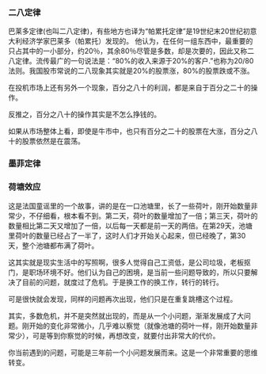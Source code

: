 
### 二八定律

巴莱多定律(也叫二八定律)，有些地方也译为“帕累托定律”是19世纪末20世纪初意大利经济学家巴莱多（帕累托）发现的。
他认为，在任何一组东西中，最重要的只占其中的一小部分，约20％，其余80％尽管是多数，却是次要的，因此又称二八定律。流传最广的一句说法是：“80%的收入来源于20%的客户.”也称为20/80法则。我国股市常说的二八现象其实就是20%的股票涨，80%的股票跌或不涨。


在投机市场上还有另外一个现象，百分之八十的利润，都是来自于百分之二十的操作。

反推之，百分之八十的操作其实是不怎么挣钱的。

如果从市场整体上看，即使是牛市中，也只有百分之二十的股票在大涨，百分之八十的股票依然是在震荡。


### 墨菲定律




### 荷塘效应

这是法国童谣里的一个故事，讲的是在一口池塘里，长了一些荷叶，刚开始数量非常少，不仔细看，根本看不到。第二天，荷叶的数量增加了一倍；第三天，荷叶的数量相比第二天又增加了一倍，以后每一天都是前一天的两倍。在第29天，池塘里荷叶的数量已经占了一半了，这时人们才开始关心起来，但已经晚了，第30天，整个池塘都布满了荷叶。

这其实就是现实生活中的写照啊，很多人觉得自己工资低，是公司垃圾，老板抠门，是职场环境不好。他们认为自己的困境，是当前一些问题导致的，所以只要解决了目前的问题，就度过了危机。于是换工作的换工作，转行的转行。

可是很快就会发现，同样的问题再次出现，他们只是在重复跳槽这个过程。



其实，多数危机，并不是突然就出现的，而是从一个小问题，渐渐发展成了大问题。刚开始的变化非常微小，几乎难以察觉（就像池塘的荷叶一样，刚开始数量非常少），可是等到你察觉的时候，再想改变，就要付出非常大的代价。

你当前遇到的问题，可能是三年前一个小问题发展而来。这是一个非常重要的思维转变。